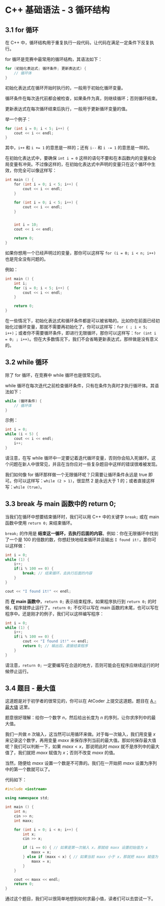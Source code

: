 # C++ 基础语法 - 3 循环结构

## 3.1 for 循环

在 C++ 中，循环结构用于重复执行一段代码，让代码在满足一定条件下反复执行。

for 循环是竞赛中最常用的循环结构，其语法如下：

```cpp
for (初始化表达式; 循环条件; 更新表达式) {
    // 循环体
}
```

初始化表达式在循环开始时执行的，一般用于初始化循环变量。

循环条件在每次迭代前都会被检查，如果条件为真，则继续循环；否则循环结束。

更新表达式在每次循环结束后执行，一般用于更新循环变量的值。

举一个例子：

```cpp
for (int i = 0; i < 5; i++) {
    cout << i << endl;
}
```

其中，`i++` 和 `i += 1` 的意思是一样的；还有 `i--` 和 `i -= 1` 的意思是一样的。

在初始化表达式中，要确保 `int i = 0` 这样的语句不要和在本函数内的变量和全局变量有冲突。不过像这样的，在初始化表达式中声明的变量只在这个循环中生效，你完全可以像这样写：

```cpp
int main () {
    for (int i = 0; i < 5; i++) {
        cout << i << endl;
    }

    for (int i = 0; i < 5; i++) {
        cout << i << endl;
    }


    int i = 10;
    cout << i << endl;

    return 0;
}
```

如果你想用一个已经声明过的变量，那你可以这样写 `for (i = 0; i < n; i++)` 也是完全没有问题的。

例如：

```cpp
int main () {
    int i;
    for (i = 0; i < 5; i++) {
        cout << i << endl;
    }

    return 0;
}
```

在一些情况下，初始化表达式和循环条件都是可以被省略的。比如你在前面已经初始化过循环变量，那就不需要再初始化了，你可以这样写：`for ( ; i < 5; i++)`；或者你不需要循环条件，即进行无限循环，那你可以这样写：`for (int i = 0; ; i++)`。但在大多数情况下，我们不会省略更新表达式，那样做是没有意义的。

## 3.2 while 循环

除了 for 循环，在竞赛中 while 循环也是很常见的。

while 循环在每次迭代之前检查循环条件，只有在条件为真时才执行循环体。其语法如下：

```cpp
while (循环条件) {
    // 循环体
}
```

示例：

```cpp
int i = 0;
while (i < 5) {
    cout << i << endl;
    i++;
}
```

请注意，在写 while 循环中一定要记着迭代循环变量，否则你会陷入死循环。这个问题在新人中很常见，并且在当你应对一些复杂题目中这样的错误很难被发现。

我们如何像 for 循环那样做一个无限循环呢？只需要让循环条件永远是 true 即可。你可以这样写：`while (2 > 1)`，很显然 $2$ 是永远大于 $1$ 的；或者直接这样写：`while (true)`。

## 3.3 break 与 main 函数中的 return 0;

当我们在循环中想要结束循环时，我们可以用 C++ 中的关键字 `break;` 或在 main 函数中使用 `return 0;` 来结束循环。

`break;` 的作用是 **结束这一循环，去执行后面的内容**。例如：你在无限循环中找到了一个是 $100$ 的倍数的数，你想赶快地结束循环并且输出 `I found it!`，那你可以这样做：

```cpp
int i = 0;
while (1) {
    i++;
    if(i % 100 == 0) {
        break; // 结束循环，去执行后面的内容
    }
}

cout << "I found it!" << endl;
```

而 **在 main 函数中**，`return 0;` 表示结束程序。如果程序执行到 `return 0;` 的时候，程序就停止运行了。`return 0;` 不仅可以写在 main 函数的末尾，也可以写在程序中。还是刚才的例子，我们可以这样编写程序：

```cpp
int i = 0;
while (1) {
    i++;
    if(i % 100 == 0) {
        cout << "I found it!" << endl;
        return 0; // 输出后，直接结束程序
    }
}
```

请注意，`return 0;` 一定要编写在合适的地方，否则可能会在程序应继续运行的时候停止运行。

## 3.4 题目 - 最大值

这道题是对于初学者的很常见的，你可以在 AtCoder 上提交这道题。题目在 [A - 最大値](https://atcoder.jp/contests/chokudai_S001/tasks/chokudai_S001_a) 这里。

题意很好理解：给你一个数字 $n$，然后给出长度为 $n$ 的序列，让你求序列中的最大值。

我们一共做 $n$ 次输入，这当然可以用循环来做。对于每一次输入，我们用变量 $x$ 来记录这个数字，再用变量 $maxx$ 来保存序列当前的最大值。那如何保存最大值呢？我们可以判断一下，如果 $maxx < x$，那说明此时 $maxx$ 就不是序列中的最大值了，我们就把 $maxx$ 赋值为 $x$；否则不改变 $maxx$ 的值。

当然，随便给 $maxx$ 设置一个数是不可靠的。我们在一开始把 $maxx$ 设置为序列中的第一个数就可以了。

代码如下：

```cpp
#include <iostream>

using namespace std;

int main () {
    int n;
    cin >> n;
    int maxx;

    for (int i = 0; i < n; i++) {
        int x;
        cin >> x;

        if (i == 0) { // 如果是第一次输入 x，那就给 maxx 设置初始值为 x
            maxx = x;
        } else if (maxx < x) { // 如果当前 maxx 小于 x，那就把 maxx 赋值为 x
            maxx = x;
        }
    }

    cout << maxx << endl;
    return 0;
}
```

通过这个题目，我们可以很简单地想到如何求最小值，读者们可以去尝试一下。

<script src="https://giscus.app/client.js"
        data-repo="hatmic/hatmic-docs"
        data-repo-id="R_kgDOL9L8Zg"
        data-category="General"
        data-category-id="DIC_kwDOL9L8Zs4Cfc2T"
        data-mapping="pathname"
        data-strict="0"
        data-reactions-enabled="1"
        data-emit-metadata="0"
        data-input-position="bottom"
        data-theme="light_tritanopia"
        data-lang="zh-CN"
        crossorigin="anonymous"
        async>
</script>